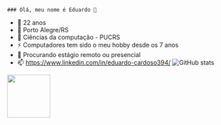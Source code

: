     ### Olá, meu nome é Eduardo 👋
- 👴 22 anos
- 🌆 Porto Alegre/RS
- 🌱 Ciências da computação - PUCRS
- ⚡ Computadores tem sido o meu hobby desde os 7 anos 
- 🔭 Procurando estágio remoto ou presencial
- 📫 https://www.linkedin.com/in/eduardo-cardoso394/
![GitHub stats](https://github-readme-stats.vercel.app/api?username=Edwardo394&show_icons=true&theme=radical)
<div>
  <a href="https://www.credly.com/badges/2f9e8f06-9f60-40c4-acc5-8da218b20156/public_url">
  <img height="100em" src="https://images.credly.com/size/110x110/images/3be57d7c-55de-4119-9ca9-738e20c0fae0/Scrum-Foundation-Professional-Certificate-SFPC-2021_.png"
</div>
  
  
